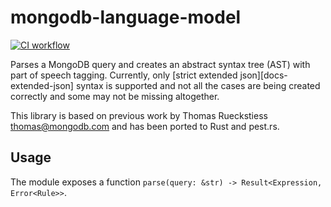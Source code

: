 # mongodb-language-model

[![CI workflow](https://github.com/fcoury/mongodb-language-model/actions/workflows/ci.yml/badge.svg)](https://github.com/fcoury/mongodb-language-model/actions/workflows/ci.yml)

Parses a MongoDB query and creates an abstract syntax tree (AST) with part of speech
tagging. Currently, only [strict extended json][docs-extended-json] syntax is
supported and not all the cases are being created correctly and some may not be missing
altogether.

This library is based on previous work by Thomas Rueckstiess <thomas@mongodb.com> and
has been ported to Rust and pest.rs.

## Usage

The module exposes a function `parse(query: &str) -> Result<Expression, Error<Rule>>`.

